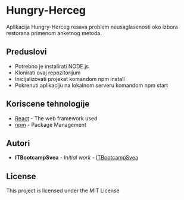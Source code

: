 # Hungry-Herceg

Aplikacija Hungry-Herceg resava problem neusaglasenosti oko izbora restorana primenom anketnog metoda. 

## Preduslovi

- Potrebno je instalirati NODE.js
- Klonirati ovaj repozitorijum
- Inicijalizovati projekat komandom npm install
- Pokrenuti aplikaciju na lokalnom serveru komandom npm start

## Koriscene tehnologije

* [React](https://reactjs.org/) - The web framework used
* [npm](https://nodejs.org/en/) - Package Management


## Autori

* **ITBootcampSvea** - *Initial work* - [ITBootcampSvea](https://github.com/ITbootcampSvea/Hungry-Herceg)


## License

This project is licensed under the MIT License 

 
